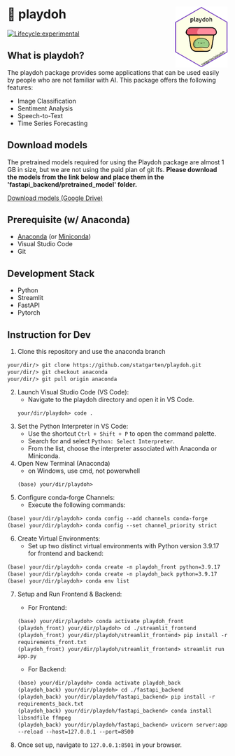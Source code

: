 # :yellow_heart: playdoh <img src="logo.png" width="120" align="right"/>

<!-- badges: start -->
[![Lifecycle:experimental](https://img.shields.io/badge/lifecycle-experimental-orange.svg)](https://lifecycle.r-lib.org/articles/stages.html#experimental)
<!-- badges: end -->
## What is playdoh?
The playdoh package provides some applications that can be used easily by people who are not familiar with AI. This package offers the following features:

- Image Classification
- Sentiment Analysis
- Speech-to-Text
- Time Series Forecasting

## Download models
The pretrained models required for using the Playdoh package are almost 1 GB in size, but we are not using the paid plan of git lfs. **Please download the models from the link below and place them in the 'fastapi_backend/pretrained_model' folder.**

[Download models (Google Drive)](https://drive.google.com/drive/folders/1up4XtIwaaLf_bUAQxGlbqGaNU6Lq-I0T?usp=drive_link)

## Prerequisite (w/ Anaconda)
- [Anaconda](https://www.anaconda.com/download) (or [Miniconda](https://docs.conda.io/en/latest/miniconda.html))
- Visual Studio Code
- Git

## Development Stack
- Python
- Streamlit
- FastAPI
- Pytorch

## Instruction for Dev
1. Clone this repository and use the anaconda branch
```
your/dir/> git clone https://github.com/statgarten/playdoh.git
your/dir/> git checkout anaconda
your/dir/> git pull origin anaconda
```
2. Launch Visual Studio Code (VS Code):
    - Navigate to the playdoh directory and open it in VS Code.
    ```
    your/dir/playdoh> code .
    ```
3. Set the Python Interpreter in VS Code:
    - Use the shortcut `Ctrl + Shift + P` to open the command palette.
    - Search for and select `Python: Select Interpreter`.
    - From the list, choose the interpreter associated with Anaconda or Miniconda.
4. Open New Terminal (Anaconda)
    - on Windows, use cmd, not powerwhell
    ```
    (base) your/dir/playdoh>
    ```
5. Configure conda-forge Channels:
    - Execute the following commands:
```
(base) your/dir/playdoh> conda config --add channels conda-forge
(base) your/dir/playdoh> conda config --set channel_priority strict
```
6. Create Virtual Environments:
    - Set up two distinct virtual environments with Python version 3.9.17 for frontend and backend:
```
(base) your/dir/playdoh> conda create -n playdoh_front python=3.9.17
(base) your/dir/playdoh> conda create -n playdoh_back python=3.9.17
(base) your/dir/playdoh> conda env list
```
7. Setup and Run Frontend & Backend:
    - For Frontend:
    ```
    (base) your/dir/playdoh> conda activate playdoh_front
    (playdoh_front) your/dir/playdoh> cd ./streamlit_frontend
    (playdoh_front) your/dir/playdoh/streamlit_frontend> pip install -r requirements_front.txt
    (playdoh_front) your/dir/playdoh/streamlit_frontend> streamlit run app.py
    ```
    - For Backend:

    ```
    (base) your/dir/playdoh> conda activate playdoh_back
    (playdoh_back) your/dir/playdoh> cd ./fastapi_backend
    (playdoh_back) your/dir/playdoh/fastapi_backend> pip install -r requirements_back.txt
    (playdoh_back) your/dir/playdoh/fastapi_backend> conda install libsndfile ffmpeg
    (playdoh_back) your/dir/playdoh/fastapi_backend> uvicorn server:app --reload --host=127.0.0.1 --port=8500
    ```
8. Once set up, navigate to `127.0.0.1:8501` in your browser.
